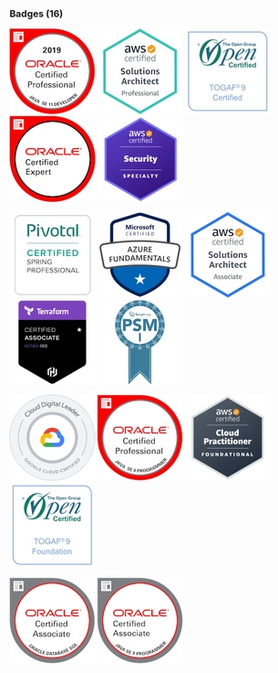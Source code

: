 ### Badges (16)

[![oracle-certified-professional-11](images/oracle-certified-professional-java-se-11-developer.png)](https://www.youracclaim.com/badges/e7b6cbd9-ab31-4650-8617-dcc4ebf03dc2/public_url)
[![awssap](images/awssap.png)](https://www.youracclaim.com/badges/509f8363-1cb7-44bd-97f7-148b89f4973e/public_url)
[![togaf9-certified](images/badge-togaf9-certified.png)](https://www.credly.com/badges/49108db4-878b-4d8f-b4d0-ad4f076a05ee)
[![oracle-certified-expert](images/oracle-certified-expert-java-ee-6-web-component-developer.png)](https://www.youracclaim.com/badges/854e1c22-2819-431d-a2cd-f7fe03a62c3e/public_url)
[![aws-security](images/aws-security.png)](https://www.credly.com/badges/4a8a5155-1270-46c6-a037-2d608658ba1d)

[![spring](images/spring.png)](http://bcert.me/sprnwajhq)
[![azure-fundamentals](images/azure-fundamentals.png)](https://www.credly.com/badges/653565a5-bb20-45ad-96dd-cdd6bdf77e70/public_url)
[![awssaa](images/awssaa.png)](https://www.youracclaim.com/badges/48fa1990-beec-49df-9682-ce7074629231/public_url)
[![terraform-associate](images/terraform.png)](https://www.credly.com/badges/002534e6-e1c8-4989-a67f-6370e7c272c0)
[![psmi](images/psmi.png)](https://www.credly.com/badges/15175dee-2740-4432-b209-5b87bd8d56f5/public_url)

[![cdl](images/cloud_digital_leader.png)](https://www.credential.net/5a41862f-2564-431a-a519-2daa8fd6fb73)
[![oracle-certified-professional-8](images/oracle-certified-professional-java-se-8-programmer.png)](https://www.youracclaim.com/badges/b02532dc-bcec-4622-a9e6-1a03df9fbe5b/public_url)
[![awscpf](images/awscpf.png)](https://www.credly.com/badges/be1d6e75-e9ee-497c-b838-02ba4446b91e)
[![togaf9-foundation](images/badge-togaf9-foundation.png)](https://www.credly.com/badges/cc6e02ed-3958-4451-8e76-97e24d19bb1a)

[![oracle-database-sql-certified-associate](images/oracle-database-sql-certified-associate.png)](https://www.youracclaim.com/badges/1e154615-41ee-4933-a1a9-c27459055de3/public_url)
[![oracle-certified-associate](images/oracle-certified-associate-java-se-8-programmer.png)](https://www.youracclaim.com/badges/21580ed4-a2f5-4f05-92b6-d4773f1dae1a/public_url)
